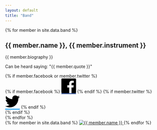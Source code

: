 ```yaml
---
layout: default
title: "Band"
---
```

<div class="row">
  <div class="left column notes">
{% for member in site.data.band %}
    <div>
      <h2>{{ member.name }}, {{ member.instrument }}</h2>
      <p>{{ member.biography }}</p>
      <p>Can be heard saying: &quot;{{ member.quote }}&quot;</p>
{% if member.facebook or member.twitter %}
      <div class="icons">
{% if member.facebook %}
        <a href="https://facebook.com/profile.php?id={{ member.facebook }}" class="icon" style="background-color: #3B5998;"><img src="/images/facebook.svg" alt="Facebook"></a>
{% endif %}
{% if member.twitter %}
        <a href="https://twitter.com/{{ member.twitter }}" class="icon" style="background-color: #1da1f2;"><img src="/images/twitter.svg" alt="Twitter"></a>
{% endif %}
      </div>
{% endif %}
    </div>
{% endfor %}
  </div>
  <div class="right column thumbnails">
{% for member in site.data.band %}
    <a href="/images/photos/{{ member.photo }}.jpg" data-fancybox>
      <img src="/images/photos/320x/{{ member.photo }}.jpg" alt="{{ member.name }}">
    </a>
{% endfor %}
  </div>
</div>
